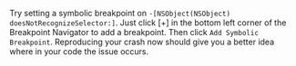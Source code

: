 Try setting a symbolic breakpoint on `-[NSObject(NSObject) doesNotRecognizeSelector:]`. Just click [+] in the bottom left corner of the Breakpoint Navigator to add a breakpoint. Then click `Add Symbolic Breakpoint`. Reproducing your crash now should give you a better idea where in your code the issue occurs.
